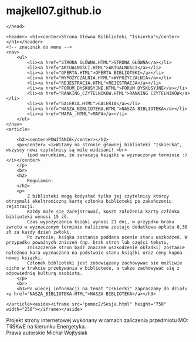 # majkell07.github.io
<!DOCTYPE html>
<html lang="pl">
<head>
    <meta charset="UTF-8">
    <meta name="viewport" content="width=device-width, initial-scale=1.0">
    <title>Strona główna</title>
    <link rel="stylesheet" href="pomoc2/layout.css">
    <link rel="stylesheet" href="pomoc2/menu.css">


    </head>
<body>
    
    <header> <h1><center>Strona Główna Bilblioteki "Iskierka"</center>  </h1></header>
    <!-- znacznik do menu -->
    <nav>
        <ul>
            <li><a href="STRONA GŁÓWNA.HTML">STRONA GŁÓWNA</a></li>
            <li><a href="AKTUALNOŚCI.HTML">AKTUALNOŚCI</a></li>
            <li><a href="OFERTA.HTML">OFERTA BIBLIOTEKI</a></li>
            <li><a href="WYPOŻYCZALNIA.HTML">WYPOŻYCZALNIA</a></li>
            <li><a href="REJESTRACJA.HTML">REJESTRACJA</a></li>
            <li><a href="FORUM_DYSKUSYJNE.HTML">FORUM DYSKUSYJNE</a></li>
            <li><a href="RANKING_CZYTELNIKÓW.HTML">RANKING CZYTELNIKÓW</a></li>
            <li><a href="GALERIA.HTML">GALERIA</a></li>
            <li><a href="NASZA_BIBLIOTEKA.HTML">NASZA BIBLIOTEKA</a></li>
            <li><a href="MAPA_.HTML">MAPA</a></li>
        </ul>
    </nav>
    <article>
        
        <h2><center>POWITANIE</center></h2>
        <p><center> <i>Witamy na stronie głównej biblioteki "Iskierka", wszyscy nowi czytelnicy są mile widziani! <br>
            (pod warunkiem, że zwracają książki w wyznaczonym terminie :)</i></center>
        </p>
        <br>
        <h2>
            Regulamin: 
        </h2>
        <p>
            Z biblioteki mogą kożystać tylko jej czytelnicy którzy otrzymali ekeltroniczną kartę członka biblioteki po zakończeniu rejstracji.
            Każdy może się zarejstrować, koszt założenia karty człónka biblioteki wynosi 15 zł. 
            Czas wypożyczenia ksiąki wynosi 21 dni, w przypdku braku zwrotu w wyznaczonym terminie naliczona zostaje dodatkowa opłata 0,30 zł za każdy dzień zwłoki.
            Po zwrocie, ksiąka zostanie poddana ocenie stanu uszkodzeń. W przypadku poważnych zniczeń (np. brak stron lub części tekstu, 
            zniszczenie stron bądź znaczne uszkodzenie okładki) zostanie nałożnoa kara wyznaczona na podstwaie stanu książki oraz ceny kupna nowej książki.
            Członek biblioteki jest zobowiązany zachowywac sie możliwie cicho w trakcie przebywania w bibliotece, a także zachowywać się z odpowiednią kulturą osobistą. 
        </p>
        <br>
        <h3>Po więcej informacji na temat "Iskierki" zapraszamy do działu <a href="NASZA_BIBLIOTEKA.HTML">NASZA BIBLIOTEKA</a></h3>
       
    </article><aside><iframe src="pomoc2/Sesja.html" height="750" width="250"></iframe></aside>
    
 <footer>
        Projekt strony internetowej wykonany w ramach zaliczenia przedmiotu MO: TIiSKwE na kierunku Energetyka. <br>
        Prawa autorskie Michał Wojtysiak</footer>
   

    
        
        
    


</body>
</html>
